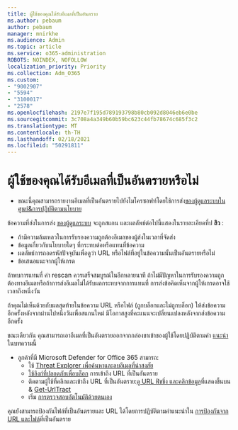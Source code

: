 ```yaml
---
title: ผู้ใช้ของคุณได้รับอีเมลที่เป็นอันตราย
ms.author: pebaum
author: pebaum
manager: mnirkhe
ms.audience: Admin
ms.topic: article
ms.service: o365-administration
ROBOTS: NOINDEX, NOFOLLOW
localization_priority: Priority
ms.collection: Adm_O365
ms.custom:
- "9002907"
- "5594"
- "3100017"
- "2578"
ms.openlocfilehash: 2197e7f195d789193798b80cb092d8046eb6e0be
ms.sourcegitcommit: 3c708a4a349b60b59bc623c44fb78674c685f3c2
ms.translationtype: MT
ms.contentlocale: th-TH
ms.lasthandoff: 02/18/2021
ms.locfileid: "50291811"
---
```

# <a name="did-your-users-receive-malicious-email"></a>ผู้ใช้ของคุณได้รับอีเมลที่เป็นอันตรายหรือไม่

- ขณะนี้คุณสามารถรายงานอีเมลที่เป็นอันตรายไปยังไมโครซอฟท์โดยใช้การส่ง[ของผู้ดูแลระบบในศูนย์&การปฏิบัติตามนโยบาย](https://sip.protection.office.com/reportsubmission)

ข้อความที่ส่งในการส่ง [ของผู้ดูแลระบบ](https://sip.protection.office.com/reportsubmission) จะถูกสแกน และผลลัพธ์ต่อไปนี้แสดงในรายละเอียดที่ป **ลิว** :

- ถ้ามีความล้มเหลวในการรับรองความถูกต้องอีเมลของผู้ส่งในเวลาที่จัดส่ง
- ข้อมูลเกี่ยวกับนโยบายใดๆ ที่กระทบต่อหรือแทนที่ข้อความ
- ผลลัพธ์การถอดรหัสปัจจุบันเพื่อดูว่า URL หรือไฟล์ที่อยู่ในข้อความนั้นเป็นอันตรายหรือไม่
- ข้อเสนอแนะจากผู้ให้เกรด

ถ้าพบการแทนที่ ค่า rescan ควรเสร็จสมบูรณ์ในอีกหลายนาที ถ้าไม่มีปัญหาในการรับรองความถูกต้องทางอีเมลหรือถ้าการส่งอีเมลไม่ได้รับผลกระทบจากการแทนที่ การส่งข้อคิดเห็นจากผู้ให้เกรดอาจใช้เวลาถึงหนึ่งวัน

ถ้าคุณไม่เห็นด้วยกับผลสุดท้ายในข้อความ URL หรือไฟล์ (ถูกบล็อกและไม่ถูกบล็อก) ให้ส่งข้อความอีกครั้งหลังจากผ่านไปหนึ่งวันเพื่อสแกนใหม่ มีโอกาสสูงที่คะแนนจะเปลี่ยนแปลงหลังจากส่งข้อความอีกครั้ง

ขณะเดียวกัน คุณสามารถเอาอีเมลที่เป็นอันตรายออกจากกล่องขาเข้าของผู้ใช้โดยปฏิบัติตามคํา [แนะนํา](https://docs.microsoft.com/microsoft-365/compliance/search-for-and-delete-messages-in-your-organization)ในบทความนี้

- ลูกค้าที่มี Microsoft Defender for Office 365 สามารถ:
    - ใช้ [Threat Explorer เพื่อค้นหาและลบอีเมลที่น่าสงสัย](https://docs.microsoft.com/microsoft-365/security/office-365-security/investigate-malicious-email-that-was-delivered)
    - [ใช้ลิงก์ที่ปลอดภัยเพื่อบล็อก](https://docs.microsoft.com/microsoft-365/security/office-365-security/atp-safe-links) การเข้าถึง URL ที่เป็นอันตราย
    - ติดตามผู้ใช้ที่คลิกและเข้าถึง URL ที่เป็นอันตราย:[ดู URL ฟิชชิ่ง และคลิกข้อมูล](https://docs.microsoft.com/microsoft-365/security/office-365-security/threat-explorer)ที่แสดงขึ้นบน  &  [Get-UrlTract](https://docs.microsoft.com/powershell/module/exchange/get-urltrace)
    - เริ่ม [การตรวจสอบอัตโนมัติด้วยตนเอง](https://docs.microsoft.com/microsoft-365/security/office-365-security/automated-investigation-response-office)

คุณยังสามารถป้องกันไฟล์ที่เป็นอันตรายและ URL ได้โดยการปฏิบัติตามคําแนะนําใน [การป้องกันจาก URL และไฟล์](https://docs.microsoft.com/microsoft-365/security/office-365-security/protect-against-threats)ที่เป็นอันตราย